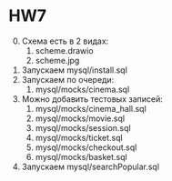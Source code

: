 # HW7

0. Схема есть в 2 видах:
   1. scheme.drawio
   2. scheme.jpg
1. Запускаем mysql/install.sql
2. Запускаем по очереди:
   1. mysql/mocks/cinema.sql
3. Можно добавить тестовых записей:
   1. mysql/mocks/cinema_hall.sql
   2. mysql/mocks/movie.sql
   3. mysql/mocks/session.sql
   4. mysql/mocks/ticket.sql
   5. mysql/mocks/checkout.sql
   6. mysql/mocks/basket.sql
4. Запускаем mysql/searchPopular.sql